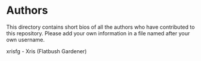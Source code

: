 # Authors

This directory contains short bios of all the authors who have contributed to
this repository. Please add your own information in a file named after your
own username.

xrisfg - Xris (Flatbush Gardener)

